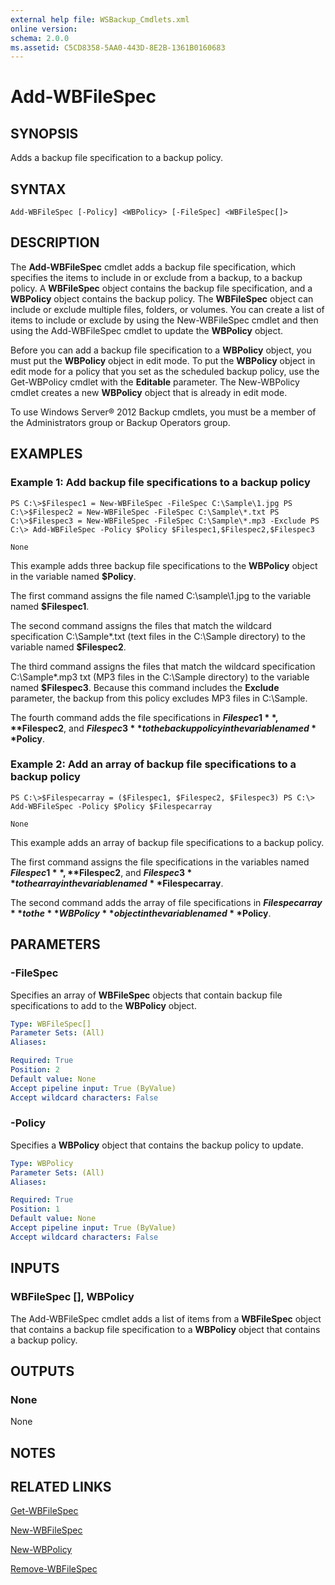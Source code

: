 ```yaml
---
external help file: WSBackup_Cmdlets.xml
online version: 
schema: 2.0.0
ms.assetid: C5CD8358-5AA0-443D-8E2B-1361B0160683
---
```


# Add-WBFileSpec

## SYNOPSIS
Adds a backup file specification to a backup policy.

## SYNTAX

```
Add-WBFileSpec [-Policy] <WBPolicy> [-FileSpec] <WBFileSpec[]>
```

## DESCRIPTION
The **Add-WBFileSpec** cmdlet adds a backup file specification, which specifies the items to include in or exclude from a backup, to a backup policy.
A **WBFileSpec** object contains the backup file specification, and a **WBPolicy** object contains the backup policy.
The **WBFileSpec** object can include or exclude multiple files, folders, or volumes.
You can create a list of items to include or exclude by using the New-WBFileSpec cmdlet and then using the Add-WBFileSpec cmdlet to update the **WBPolicy** object.

Before you can add a backup file specification to a **WBPolicy** object, you must put the **WBPolicy** object in edit mode.
To put the **WBPolicy** object in edit mode for a policy that you set as the scheduled backup policy, use the Get-WBPolicy cmdlet with the **Editable** parameter.
The New-WBPolicy cmdlet creates a new **WBPolicy** object that is already in edit mode.

To use Windows Server® 2012 Backup cmdlets, you must be a member of the Administrators group or Backup Operators group.

## EXAMPLES

### Example 1: Add backup file specifications to a backup policy
```
PS C:\>$Filespec1 = New-WBFileSpec -FileSpec C:\Sample\1.jpg PS C:\>$Filespec2 = New-WBFileSpec -FileSpec C:\Sample\*.txt PS C:\>$Filespec3 = New-WBFileSpec -FileSpec C:\Sample\*.mp3 -Exclude PS C:\> Add-WBFileSpec -Policy $Policy $Filespec1,$Filespec2,$Filespec3

None
```

This example adds three backup file specifications to the **WBPolicy** object in the variable named **$Policy**.

The first command assigns the file named C:\sample\1.jpg to the variable named **$Filespec1**.

The second command assigns the files that match the wildcard specification C:\Sample\*.txt (text files in the C:\Sample directory) to the variable named **$Filespec2**.

The third command assigns the files that match the wildcard specification C:\Sample\*.mp3 txt (MP3 files in the C:\Sample directory) to the variable named **$Filespec3**.
Because this command includes the **Exclude** parameter, the backup from this policy excludes MP3 files in C:\Sample.

The fourth command adds the file specifications in **$Filespec1**, **$Filespec2**, and **$Filespec3** to the backup policy in the variable named **$Policy**.

### Example 2: Add an array of backup file specifications to a backup policy
```
PS C:\>$Filespecarray = ($Filespec1, $Filespec2, $Filespec3) PS C:\> Add-WBFileSpec -Policy $Policy $Filespecarray

None
```

This example adds an array of backup file specifications to a backup policy.

The first command assigns the file specifications in the variables named **$Filespec1**, **$Filespec2**, and **$Filespec3** to the array in the variable named **$Filespecarray**.

The second command adds the array of file specifications in **$Filespecarray** to the **WBPolicy** object in the variable named **$Policy**.

## PARAMETERS

### -FileSpec
Specifies an array of **WBFileSpec** objects that contain backup file specifications to add to the **WBPolicy** object.

```yaml
Type: WBFileSpec[]
Parameter Sets: (All)
Aliases: 

Required: True
Position: 2
Default value: None
Accept pipeline input: True (ByValue)
Accept wildcard characters: False
```

### -Policy
Specifies a **WBPolicy** object that contains the backup policy to update.

```yaml
Type: WBPolicy
Parameter Sets: (All)
Aliases: 

Required: True
Position: 1
Default value: None
Accept pipeline input: True (ByValue)
Accept wildcard characters: False
```

## INPUTS

### WBFileSpec [], WBPolicy
The Add-WBFileSpec cmdlet adds a list of items from a **WBFileSpec** object that contains a backup file specification to a **WBPolicy** object that contains a backup policy.

## OUTPUTS

### None
None

## NOTES

## RELATED LINKS

[Get-WBFileSpec](./Get-WBFileSpec.md)

[New-WBFileSpec](./New-WBFileSpec.md)

[New-WBPolicy](./New-WBPolicy.md)

[Remove-WBFileSpec](./Remove-WBFileSpec.md)

